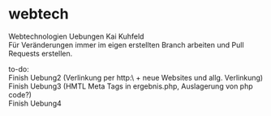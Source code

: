 # webtech

Webtechnologien Uebungen
Kai Kuhfeld  
Für Veränderungen immer im eigen erstellten Branch arbeiten und Pull Requests erstellen.  

to-do:  
Finish Uebung2 (Verlinkung per http:\\ + neue Websites und allg. Verlinkung)  
Finish Uebung3 (HMTL Meta Tags in ergebnis.php, Auslagerung von php code?)  
Finish Uebung4  
